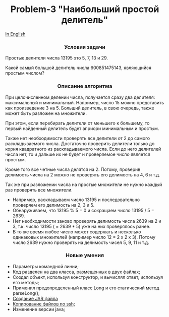 <div id="header" align="center">
    <h1>Problem-3 "Наибольший простой делитель"</h1>
</div>

[In English](README.md)

<div id="header" align="center">
    <h3>Условия задачи</h3>
</div>

Простые делители числа 13195 это 5, 7, 13 и 29.

Какой самый большой делитель числа 600851475143, являющийся простым числом?

<div id="header" align="center">
    <h3>Описание алгоритма</h3>
</div>

 При целочисленном делении числа, получается сразу два делителя: максимальный и минимальный.
Например, число 15 можно представить как произведение 3 на 5. Больший делитель, в свою очередь, также может быть разложен на множители.

При этом, если перебирать делители от меньшего к большему, то первый найденный делитель будет априори минимальным и простым.

Также нет необходимости проверять все делители от 2 до самого раскладываемого числа. Достаточно проверить делители только до корня квадратного из раскладываемого числа. Если до него делителей числа нет, то и дальше их не будет и проверяемое число является простым.

Кроме того все четные числа делятся на 2. Потому, проверив делимость числа на 2 можно не проверять его делимость на 4, 6 и т.д.

Так же при разложении числа на простые множители не нужно каждый раз проверять все множители.

* Например, раскладываем число 13195 и последовательно проверяем его делимость на 2, 3 и 5.
* Обнаруживаем, что 13195 % 5 = 0 и сокращаем число 13195 / 5 = 2639.
* Нет необходимости заново проверять делимость числа 2639 на 2 и 3, т.к. число 13195 ( = 2639 * 5) уже на них проверялось ранее.
* В то же время любое число может содержать и несколько одинаковых множителей (например число 12 = 2 x 2 x 3). Потому число 2639 нужно проверять на делимость чисел 5, 9, 11 и т.д.

 
<div id="header" align="center">
  <h3>Новые умения</h3>
</div>

* Параметры командной линии;
* Код разделен на два класса, размещенных в двух файлах;
* Создал объект, используя конструктор, и вычислял ответ, используя его методы;
* Применил предопределенный класс Long и его статический метод parseLong();
* [Создание JAR файла](https://java-practice.ru/blog/kompilyaciya-java-koda.jsp)
* [Копирование файлов по ssh;](https://java-practice.ru/blog/kopirovanie-fajlov-po-ssh.jsp)
* Изменение версии java;


